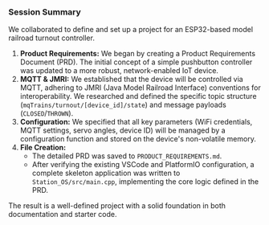### Session Summary

We collaborated to define and set up a project for an ESP32-based model railroad turnout controller.

1.  **Product Requirements:** We began by creating a Product Requirements Document (PRD). The initial concept of a simple pushbutton controller was updated to a more robust, network-enabled IoT device.
2.  **MQTT & JMRI:** We established that the device will be controlled via MQTT, adhering to JMRI (Java Model Railroad Interface) conventions for interoperability. We researched and defined the specific topic structure (`mqTrains/turnout/[device_id]/state`) and message payloads (`CLOSED`/`THROWN`).
3.  **Configuration:** We specified that all key parameters (WiFi credentials, MQTT settings, servo angles, device ID) will be managed by a configuration function and stored on the device's non-volatile memory.
4.  **File Creation:**
    *   The detailed PRD was saved to `PRODUCT_REQUIREMENTS.md`.
    *   After verifying the existing VSCode and PlatformIO configuration, a complete skeleton application was written to `Station_OS/src/main.cpp`, implementing the core logic defined in the PRD.

The result is a well-defined project with a solid foundation in both documentation and starter code.
